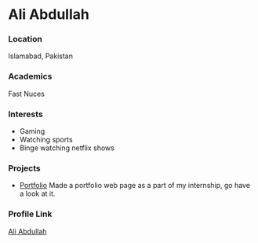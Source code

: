 # Ali Abdullah

### Location

Islamabad, Pakistan

### Academics

Fast Nuces

### Interests

- Gaming
- Watching sports
- Binge watching netflix shows

### Projects

- [Portfolio](https://github.com/ali-ab-2003/CODSOFT/tree/main/Portfolio) Made a portfolio web page as a part of my internship, go have a look at it.

### Profile Link

[Ali Abdullah](https://github.com/ali-ab-2003)
